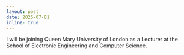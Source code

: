 ```yaml
---
layout: post
date: 2025-07-01
inline: true
---
```


I will be joining Queen Mary University of London as a Lecturer at the School of Electronic Engineering and Computer Science.